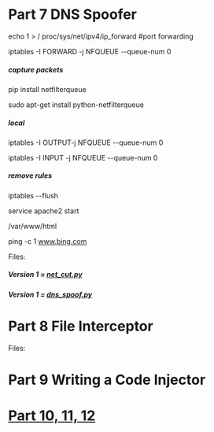 
# Part 7 DNS Spoofer

echo 1 > / proc/sys/net/ipv4/ip_forward #port forwarding

iptables -I FORWARD -j NFQUEUE --queue-num 0

##### capture packets

pip install netfilterqueue

sudo apt-get install python-netfilterqueue

##### local


iptables -I OUTPUT-j NFQUEUE --queue-num 0

iptables -I INPUT -j NFQUEUE --queue-num 0
##### remove rules

iptables --flush

service apache2 start

/var/www/html

ping -c 1 www.bing.com

Files:

##### Version 1 = [net_cut.py](https://github.com/n3m351d4/Snippets-and-notes-from-course-Learn-Python-Ethical-Hacking/blob/master/net_cut.py)

##### Version 1 = [dns_spoof.py](https://github.com/n3m351d4/Snippets-and-notes-from-course-Learn-Python-Ethical-Hacking/blob/master/dns_spoof.py)

# Part 8 File Interceptor

Files:


# Part 9 Writing a Code Injector

# [Part 10, 11, 12](https://github.com/n3m351d4/Snippets-and-notes-from-course-Learn-Python-Ethical-Hacking/blob/master/10-12.md)
